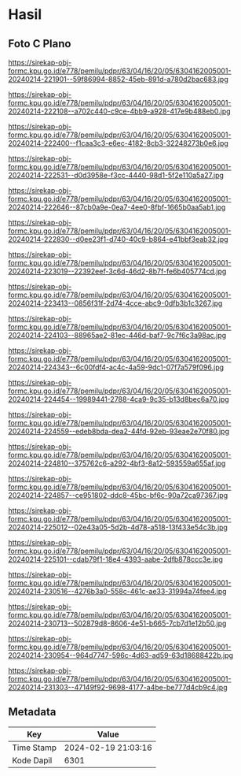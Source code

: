 # Hasil

## Foto C Plano

https://sirekap-obj-formc.kpu.go.id/e778/pemilu/pdpr/63/04/16/20/05/6304162005001-20240214-221901--59f86994-8852-45eb-891d-a780d2bac683.jpg

https://sirekap-obj-formc.kpu.go.id/e778/pemilu/pdpr/63/04/16/20/05/6304162005001-20240214-222108--a702c440-c9ce-4bb9-a928-417e9b488eb0.jpg

https://sirekap-obj-formc.kpu.go.id/e778/pemilu/pdpr/63/04/16/20/05/6304162005001-20240214-222400--f1caa3c3-e6ec-4182-8cb3-32248273b0e6.jpg

https://sirekap-obj-formc.kpu.go.id/e778/pemilu/pdpr/63/04/16/20/05/6304162005001-20240214-222531--d0d3958e-f3cc-4440-98d1-5f2e110a5a27.jpg

https://sirekap-obj-formc.kpu.go.id/e778/pemilu/pdpr/63/04/16/20/05/6304162005001-20240214-222646--87cb0a9e-0ea7-4ee0-8fbf-1665b0aa5ab1.jpg

https://sirekap-obj-formc.kpu.go.id/e778/pemilu/pdpr/63/04/16/20/05/6304162005001-20240214-222830--d0ee23f1-d740-40c9-b864-e41bbf3eab32.jpg

https://sirekap-obj-formc.kpu.go.id/e778/pemilu/pdpr/63/04/16/20/05/6304162005001-20240214-223019--22392eef-3c6d-46d2-8b7f-fe6b405774cd.jpg

https://sirekap-obj-formc.kpu.go.id/e778/pemilu/pdpr/63/04/16/20/05/6304162005001-20240214-223413--0856f31f-2d74-4cce-abc9-0dfb3b1c3267.jpg

https://sirekap-obj-formc.kpu.go.id/e778/pemilu/pdpr/63/04/16/20/05/6304162005001-20240214-224103--88965ae2-81ec-446d-baf7-9c7f6c3a98ac.jpg

https://sirekap-obj-formc.kpu.go.id/e778/pemilu/pdpr/63/04/16/20/05/6304162005001-20240214-224343--6c00fdf4-ac4c-4a59-9dc1-07f7a579f096.jpg

https://sirekap-obj-formc.kpu.go.id/e778/pemilu/pdpr/63/04/16/20/05/6304162005001-20240214-224454--19989441-2788-4ca9-9c35-b13d8bec6a70.jpg

https://sirekap-obj-formc.kpu.go.id/e778/pemilu/pdpr/63/04/16/20/05/6304162005001-20240214-224559--edeb8bda-dea2-44fd-92eb-93eae2e70f80.jpg

https://sirekap-obj-formc.kpu.go.id/e778/pemilu/pdpr/63/04/16/20/05/6304162005001-20240214-224810--375762c6-a292-4bf3-8a12-593559a655af.jpg

https://sirekap-obj-formc.kpu.go.id/e778/pemilu/pdpr/63/04/16/20/05/6304162005001-20240214-224857--ce951802-ddc8-45bc-bf6c-90a72ca97367.jpg

https://sirekap-obj-formc.kpu.go.id/e778/pemilu/pdpr/63/04/16/20/05/6304162005001-20240214-225012--02e43a05-5d2b-4d78-a518-13f433e54c3b.jpg

https://sirekap-obj-formc.kpu.go.id/e778/pemilu/pdpr/63/04/16/20/05/6304162005001-20240214-225101--cdab79f1-18e4-4393-aabe-2dfb878ccc3e.jpg

https://sirekap-obj-formc.kpu.go.id/e778/pemilu/pdpr/63/04/16/20/05/6304162005001-20240214-230516--4276b3a0-558c-461c-ae33-31994a74fee4.jpg

https://sirekap-obj-formc.kpu.go.id/e778/pemilu/pdpr/63/04/16/20/05/6304162005001-20240214-230713--502879d8-8606-4e51-b665-7cb7d1e12b50.jpg

https://sirekap-obj-formc.kpu.go.id/e778/pemilu/pdpr/63/04/16/20/05/6304162005001-20240214-230954--964d7747-596c-4d63-ad59-63d18688422b.jpg

https://sirekap-obj-formc.kpu.go.id/e778/pemilu/pdpr/63/04/16/20/05/6304162005001-20240214-231303--47149f92-9698-4177-a4be-be777d4cb9c4.jpg


## Metadata

| Key        | Value               |
| ---------- | ------------------- |
| Time Stamp | 2024-02-19 21:03:16 |
| Kode Dapil | 6301                |



